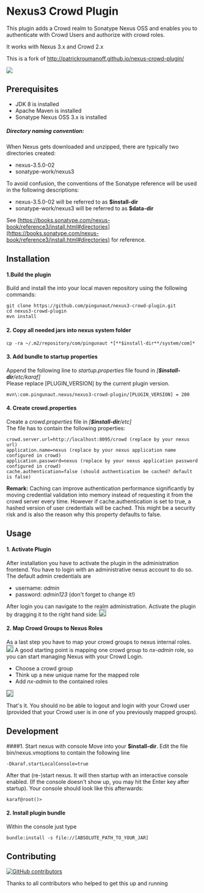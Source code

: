 # Nexus3 Crowd Plugin
This plugin adds a Crowd realm to Sonatype Nexus OSS and enables you to authenticate with Crowd Users and authorize with crowd roles.

It works with Nexus 3.x and Crowd 2.x

This is a fork of http://patrickroumanoff.github.io/nexus-crowd-plugin/

<a href='https://ci.martinspielmann.de/job/nexus3-crowd-plugin/job/master/'><img src='https://ci.martinspielmann.de/buildStatus/icon?job=nexus3-crowd-plugin/master'></a>

## Prerequisites
* JDK 8 is installed
* Apache Maven is installed
* Sonatype Nexus OSS 3.x is installed 

##### Directory naming convention:
When Nexus gets downloaded and unzipped, there are typically two directories created:
* nexus-3.5.0-02
* sonatype-work/nexus3

To avoid confusion, the conventions of the Sonatype reference will be used in the following descriptions:
* nexus-3.5.0-02 will be referred to as **$install-dir**
* sonatype-work/nexus3 will be referred to as **$data-dir**

See [https://books.sonatype.com/nexus-book/reference3/install.html#directories](https://books.sonatype.com/nexus-book/reference3/install.html#directories) for reference.



## Installation

#### 1.Build the plugin
Build and install the into your local maven repository using the following commands:
```
git clone https://github.com/pingunaut/nexus3-crowd-plugin.git
cd nexus3-crowd-plugin
mvn install
```

#### 2. Copy all needed jars into nexus system folder
```
cp -ra ~/.m2/repository/com/pingunaut *[**$install-dir**/system/com]*
```

#### 3. Add bundle to startup properties
Append the following line to *startup.properties* file found in *[**$install-dir**/etc/karaf]*<br />
Please replace [PLUGIN_VERSION] by the current plugin version.
```
mvn\:com.pingunaut.nexus/nexus3-crowd-plugin/[PLUGIN_VERSION] = 200
```

#### 4. Create crowd.properties
Create a *crowd.properties* file in *[**$install-dir**/etc]*<br/>
The file has to contain the following properties:
```
crowd.server.url=http://localhost:8095/crowd (replace by your nexus url)
application.name=nexus (replace by your nexus application name configured in crowd)
application.password=nexus (replace by your nexus application password configured in crowd)
cache.authentication=false (should authentication be cached? default is false)
```

**Remark:** Caching can improve authentication performance significantly 
by moving credential validation into memory instead of requesting it from 
the crowd server every time.
However if cache.authentication is set to true, 
a hashed version of user credentials will be cached. 
This might be a security risk and is also the reason why this property defaults to false.
  
## Usage
#### 1. Activate Plugin
After installation you have to activate the plugin in the administration frontend.
You have to login with an administrative nexus account to do so. The default admin credentials are
* username: *admin*
* password: *admin123* (don't forget to change it!)

After login you can navigate to the realm administration.
Activate the plugin by dragging it to the right hand side:
<img style="border: 1px solid grey;" src='https://pseudorandombullshitgenerator.com/img/nexus_crowd.png'>
#### 2. Map Crowd Groups to Nexus Roles
As a last step you have to map your crowd groups to nexus internal roles.
<img style="border: 1px solid grey;" src='https://pseudorandombullshitgenerator.com/img/nexus-5.png'>
A good starting point is mapping one crowd group to *nx-admin* role, so you can start managing Nexus with your Crowd Login.
* Choose a crowd group
* Think up a new unique name for the mapped role
* Add *nx-admin* to the contained roles
<img style="border: 1px solid grey;" src='https://pseudorandombullshitgenerator.com/img/nexus-6.png'>

That's it. You should no be able to logout and login with your Crowd user (provided that your Crowd user is in one of you previously mapped groups).

## Development
####1. Start nexus with console
Move into your **$install-dir**. Edit the file bin/nexus.vmoptions to contain the following line
```
-Dkaraf.startLocalConsole=true
```
After that (re-)start nexus. It will then startup with an interactive console enabled. (If the console doesn't show up, you may hit the Enter key after startup).
Your console should look like this afterwards:
```
karaf@root()> 
```
  
#### 2. Install plugin bundle
  Within the console just type
  ```
  bundle:install -s file://[ABSOLUTE_PATH_TO_YOUR_JAR]
  ```

## Contributing
[![GitHub contributors](https://img.shields.io/github/contributors/pingunaut/nexus3-crowd-plugin.svg)](https://github.com/pingunaut/nexus3-crowd-plugin/graphs/contributors)

Thanks to all contributors who helped to get this up and running
